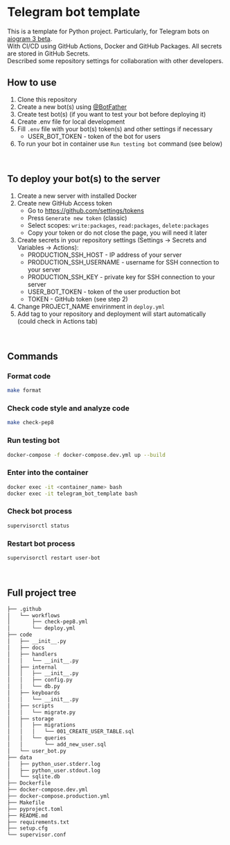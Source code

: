 # Telegram bot template

This is a template for Python project. Particularly, for Telegram bots on
[aiogram 3 beta](https://github.com/aiogram/aiogram).  
With CI/CD using GitHub Actions, Docker and GitHub Packages. All secrets are stored in GitHub Secrets.  
Described some repository settings for collaboration with other developers.


## How to use
1. Clone this repository
2. Create a new bot(s) using [@BotFather](https://t.me/BotFather)
3. Create test bot(s) (if you want to test your bot before deploying it)
4. Create .env file for local development
5. Fill `.env` file with your bot(s) token(s) and other settings if necessary
    - USER_BOT_TOKEN - token of the bot for users
6. To run your bot in container use `Run testing bot` command (see below)

<br>

## To deploy your bot(s) to the server
1. Create a new server with installed Docker
2. Create new GitHub Access token
   - Go to https://github.com/settings/tokens
   - Press `Generate new token` (classic)
   - Select scopes: `write:packages`, `read:packages`, `delete:packages`
   - Copy your token or do not close the page, you will need it later
3. Create secrets in your repository settings (Settings -> Secrets and Variables -> Actions):
   - PRODUCTION_SSH_HOST - IP address of your server
   - PRODUCTION_SSH_USERNAME - username for SSH connection to your server
   - PRODUCTION_SSH_KEY - private key for SSH connection to your server
   - USER_BOT_TOKEN - token of the user production bot
   - TOKEN - GitHub token (see step 2)
4. Change PROJECT_NAME envirinment in `deploy.yml`
5. Add tag to your repository and deployment will start automatically (could check in Actions tab)

<br>

## Commands
### Format code
```bash
make format
```

### Check code style and analyze code
```bash
make check-pep8
```

### Run testing bot
```bash
docker-compose -f docker-compose.dev.yml up --build
```

### Enter into the container
```bash
docker exec -it <container_name> bash
docker exec -it telegram_bot_template bash
```

### Check bot process
```bash
supervisorctl status
```

### Restart bot process
```bash
supervisorctl restart user-bot
```

<br>

## Full project tree
```bash
├── .github
│   └── workflows
│       ├── check-pep8.yml
│       └── deploy.yml
├── code
│   ├── __init__.py
│   ├── docs
│   ├── handlers
│   │   └── __init__.py
│   ├── internal
│   │   ├── __init__.py
│   │   ├── config.py
│   │   └── db.py
│   ├── keyboards
│   │   └── __init__.py
│   ├── scripts
│   │   └── migrate.py
│   ├── storage
│   │   ├── migrations
│   │   │   └── 001_CREATE_USER_TABLE.sql
│   │   └── queries
│   │       └── add_new_user.sql
│   └── user_bot.py
├── data
│   ├── python_user.stderr.log
│   ├── python_user.stdout.log
│   └── sqlite.db
├── Dockerfile
├── docker-compose.dev.yml
├── docker-compose.production.yml
├── Makefile
├── pyproject.toml
├── README.md
├── requirements.txt
├── setup.cfg
└── supervisor.conf
```